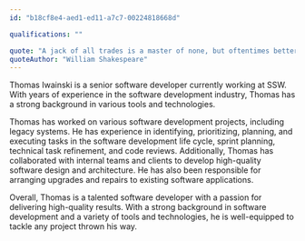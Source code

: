 ```yaml
---
id: "b18cf8e4-aed1-ed11-a7c7-00224818668d"

qualifications: ""

quote: "A jack of all trades is a master of none, but oftentimes better than a master of one."
quoteAuthor: "William Shakespeare"
---
```


Thomas Iwainski is a senior software developer currently working at SSW. With years of experience in the software development industry, Thomas has a strong background in various tools and technologies. 

Thomas has worked on various software development projects, including legacy systems. He has experience in identifying, prioritizing, planning, and executing tasks in the software development life cycle, sprint planning, technical task refinement, and code reviews. Additionally, Thomas has collaborated with internal teams and clients to develop high-quality software design and architecture. He has also been responsible for arranging upgrades and repairs to existing software applications.

Overall, Thomas is a talented software developer with a passion for delivering high-quality results. With a strong background in software development and a variety of tools and technologies, he is well-equipped to tackle any project thrown his way.